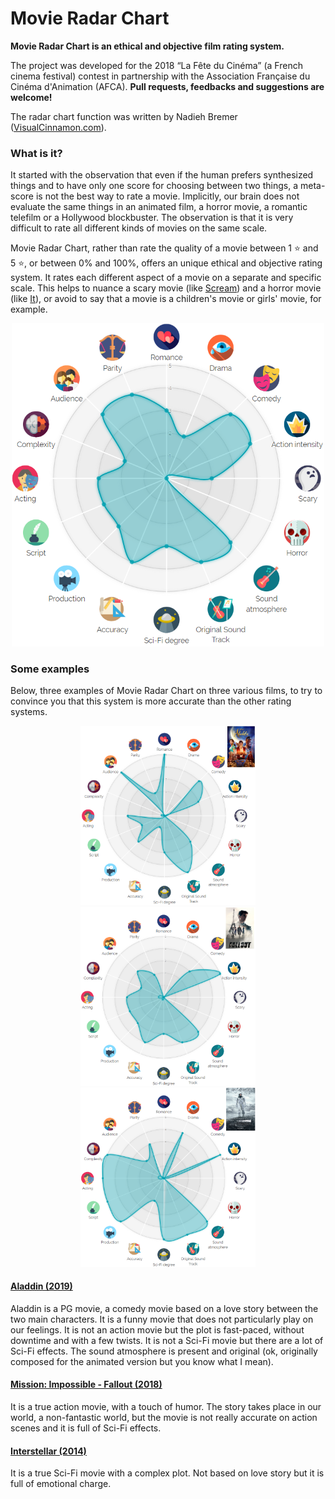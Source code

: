 # Movie Radar Chart

**Movie Radar Chart is an ethical and objective film rating system.**

The project was developed for the 2018 “La Fête du Cinéma” (a French cinema festival) contest in partnership with the Association Française du Cinéma d'Animation (AFCA).
**Pull requests, feedbacks and suggestions are welcome!**

The radar chart function was written by Nadieh Bremer (<a rel="visualcinnamon" href="https://www.visualcinnamon.com/">VisualCinnamon.com</a>).

### What is it?

It started with the observation that even if the human prefers synthesized things and to have only one score for choosing between two things, a meta-score is not the best way to rate a movie.
Implicitly, our brain does not evaluate the same things in an animated film, a horror movie, a romantic telefilm or a Hollywood blockbuster.
The observation is that it is very difficult to rate all different kinds of movies on the same scale.

Movie Radar Chart, rather than rate the quality of a movie between 1 ⭐ and 5 ⭐, or between 0% and 100%, offers an unique ethical and objective rating system.
It rates each different aspect of a movie on a separate and specific scale.
This helps to nuance a scary movie (like <a rel="Scream" href="https://www.imdb.com/title/tt0117571/">Scream</a>) and a horror movie (like <a rel="It" href="https://www.imdb.com/title/tt1396484/">It</a>), or avoid to say that a movie is a children's movie or girls' movie, for example.

<p align="center"><img width="500px" src="https://github.com/FerreroJeremy/movie-radar-chart/blob/master/samples/example.png"></p>

### Some examples

Below, three examples of Movie Radar Chart on three various films, to try to convince you that this system is more accurate than the other rating systems.

<p align="center"><img width="280px" src="https://github.com/FerreroJeremy/movie-radar-chart/blob/master/samples/aladdin.png">
<img width="280px" src="https://github.com/FerreroJeremy/movie-radar-chart/blob/master/samples/mi_fallout.png">
<img width="280px" src="https://github.com/FerreroJeremy/movie-radar-chart/blob/master/samples/insterstellar.png"></p>

#### <a rel="Aladdin" href="https://www.imdb.com/title/tt6139732/">Aladdin (2019)</a>
Aladdin is a PG movie, a comedy movie based on a love story between the two main characters.
It is a funny movie that does not particularly play on our feelings.
It is not an action movie but the plot is fast-paced, without downtime and with a few twists.
It is not a Sci-Fi movie but there are a lot of Sci-Fi effects.
The sound atmosphere is present and original (ok, originally composed for the animated version but you know what I mean).

#### <a rel="Mission: Impossible" href="https://www.imdb.com/title/tt4912910/">Mission: Impossible - Fallout (2018)</a>
It is a true action movie, with a touch of humor.
The story takes place in our world, a non-fantastic world, but the movie is not really accurate on action scenes and it is full of Sci-Fi effects.

#### <a rel="Interstellar" href="https://www.imdb.com/title/tt0816692/">Interstellar (2014)</a>
It is a true Sci-Fi movie with a complex plot.
Not based on love story but it is full of emotional charge.
